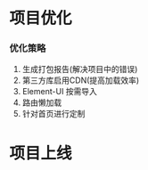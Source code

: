 # 项目优化

### 优化策略

1. 生成打包报告(解决项目中的错误)
2. 第三方库启用CDN(提高加载效率)
3. Element-UI 按需导入
4. 路由懒加载
5. 针对首页进行定制





# 项目上线
